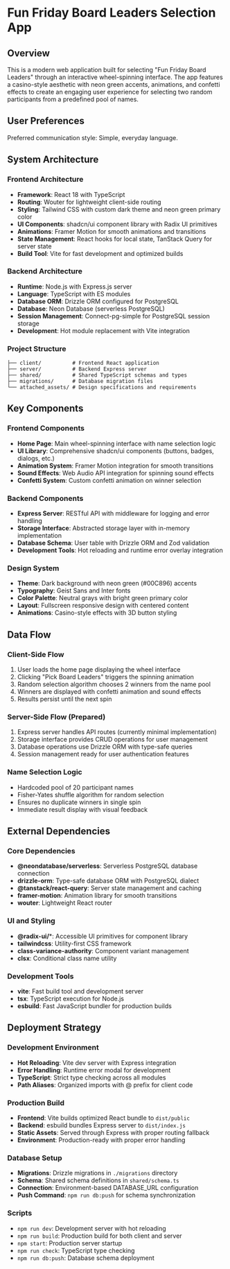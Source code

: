 # Fun Friday Board Leaders Selection App

## Overview

This is a modern web application built for selecting "Fun Friday Board Leaders" through an interactive wheel-spinning interface. The app features a casino-style aesthetic with neon green accents, animations, and confetti effects to create an engaging user experience for selecting two random participants from a predefined pool of names.

## User Preferences

Preferred communication style: Simple, everyday language.

## System Architecture

### Frontend Architecture
- **Framework**: React 18 with TypeScript
- **Routing**: Wouter for lightweight client-side routing
- **Styling**: Tailwind CSS with custom dark theme and neon green primary color
- **UI Components**: shadcn/ui component library with Radix UI primitives
- **Animations**: Framer Motion for smooth animations and transitions
- **State Management**: React hooks for local state, TanStack Query for server state
- **Build Tool**: Vite for fast development and optimized builds

### Backend Architecture
- **Runtime**: Node.js with Express.js server
- **Language**: TypeScript with ES modules
- **Database ORM**: Drizzle ORM configured for PostgreSQL
- **Database**: Neon Database (serverless PostgreSQL)
- **Session Management**: Connect-pg-simple for PostgreSQL session storage
- **Development**: Hot module replacement with Vite integration

### Project Structure
```
├── client/          # Frontend React application
├── server/          # Backend Express server
├── shared/          # Shared TypeScript schemas and types
├── migrations/      # Database migration files
└── attached_assets/ # Design specifications and requirements
```

## Key Components

### Frontend Components
- **Home Page**: Main wheel-spinning interface with name selection logic
- **UI Library**: Comprehensive shadcn/ui components (buttons, badges, dialogs, etc.)
- **Animation System**: Framer Motion integration for smooth transitions
- **Sound Effects**: Web Audio API integration for spinning sound effects
- **Confetti System**: Custom confetti animation on winner selection

### Backend Components
- **Express Server**: RESTful API with middleware for logging and error handling
- **Storage Interface**: Abstracted storage layer with in-memory implementation
- **Database Schema**: User table with Drizzle ORM and Zod validation
- **Development Tools**: Hot reloading and runtime error overlay integration

### Design System
- **Theme**: Dark background with neon green (#00C896) accents
- **Typography**: Geist Sans and Inter fonts
- **Color Palette**: Neutral grays with bright green primary color
- **Layout**: Fullscreen responsive design with centered content
- **Animations**: Casino-style effects with 3D button styling

## Data Flow

### Client-Side Flow
1. User loads the home page displaying the wheel interface
2. Clicking "Pick Board Leaders" triggers the spinning animation
3. Random selection algorithm chooses 2 winners from the name pool
4. Winners are displayed with confetti animation and sound effects
5. Results persist until the next spin

### Server-Side Flow (Prepared)
1. Express server handles API routes (currently minimal implementation)
2. Storage interface provides CRUD operations for user management
3. Database operations use Drizzle ORM with type-safe queries
4. Session management ready for user authentication features

### Name Selection Logic
- Hardcoded pool of 20 participant names
- Fisher-Yates shuffle algorithm for random selection
- Ensures no duplicate winners in single spin
- Immediate result display with visual feedback

## External Dependencies

### Core Dependencies
- **@neondatabase/serverless**: Serverless PostgreSQL database connection
- **drizzle-orm**: Type-safe database ORM with PostgreSQL dialect
- **@tanstack/react-query**: Server state management and caching
- **framer-motion**: Animation library for smooth transitions
- **wouter**: Lightweight React router

### UI and Styling
- **@radix-ui/***: Accessible UI primitives for component library
- **tailwindcss**: Utility-first CSS framework
- **class-variance-authority**: Component variant management
- **clsx**: Conditional class name utility

### Development Tools
- **vite**: Fast build tool and development server
- **tsx**: TypeScript execution for Node.js
- **esbuild**: Fast JavaScript bundler for production builds

## Deployment Strategy

### Development Environment
- **Hot Reloading**: Vite dev server with Express integration
- **Error Handling**: Runtime error modal for development
- **TypeScript**: Strict type checking across all modules
- **Path Aliases**: Organized imports with @ prefix for client code

### Production Build
- **Frontend**: Vite builds optimized React bundle to `dist/public`
- **Backend**: esbuild bundles Express server to `dist/index.js`
- **Static Assets**: Served through Express with proper routing fallback
- **Environment**: Production-ready with proper error handling

### Database Setup
- **Migrations**: Drizzle migrations in `./migrations` directory
- **Schema**: Shared schema definitions in `shared/schema.ts`
- **Connection**: Environment-based DATABASE_URL configuration
- **Push Command**: `npm run db:push` for schema synchronization

### Scripts
- `npm run dev`: Development server with hot reloading
- `npm run build`: Production build for both client and server
- `npm start`: Production server startup
- `npm run check`: TypeScript type checking
- `npm run db:push`: Database schema deployment